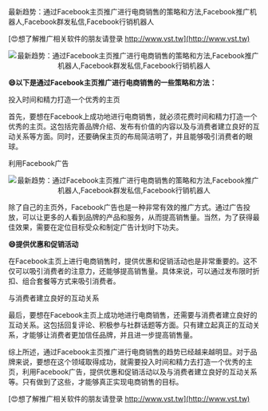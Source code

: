 最新趋势：通过Facebook主页推广进行电商销售的策略和方法,Facebook推广机器人,Facebook群发私信,Facebook行销机器人

[😍想了解推广相关软件的朋友请登录 http://www.vst.tw](http://www.vst.tw)

 <center><img src="https://vst.tw/MP4/tuiguang/png/7.png" alt="最新趋势：通过Facebook主页推广进行电商销售的策略和方法,Facebook推广机器人,Facebook群发私信,Facebook行销机器人"></center>

**😄以下是通过Facebook主页推广进行电商销售的一些策略和方法：**

投入时间和精力打造一个优秀的主页

首先，要想在Facebook上成功地进行电商销售，就必须花费时间和精力打造一个优秀的主页。这包括完善品牌介绍、发布有价值的内容以及与消费者建立良好的互动关系等方面。同时，还要确保主页的布局简洁明了，并且能够吸引消费者的眼球。

利用Facebook广告

 <center><img src="https://vst.tw/MP4/tuiguang/png/0.png" alt="最新趋势：通过Facebook主页推广进行电商销售的策略和方法,Facebook推广机器人,Facebook群发私信,Facebook行销机器人"></center>

除了自己的主页外，Facebook广告也是一种非常有效的推广方式。通过广告投放，可以让更多的人看到品牌的产品和服务，从而提高销售量。当然，为了获得最佳效果，需要在定位目标受众和制定广告计划时下功夫。

**😄提供优惠和促销活动**

在Facebook主页上进行电商销售时，提供优惠和促销活动也是非常重要的。这不仅可以吸引消费者的注意力，还能够提高销售量。具体来说，可以通过发布限时折扣、组合套餐等方式来吸引消费者。

与消费者建立良好的互动关系

最后，要想在Facebook主页上成功地进行电商销售，还需要与消费者建立良好的互动关系。这包括回复评论、积极参与社群话题等方面。只有建立起真正的互动关系，才能够让消费者更加信任品牌，并且进一步提高销售量。

综上所述，通过Facebook主页推广进行电商销售的趋势已经越来越明显。对于品牌来说，要想在这个领域取得成功，就需要投入时间和精力去打造一个优秀的主页，利用Facebook广告，提供优惠和促销活动以及与消费者建立良好的互动关系等。只有做到了这些，才能够真正实现电商销售的目标。

[😍想了解推广相关软件的朋友请登录 http://www.vst.tw](http://www.vst.tw)



